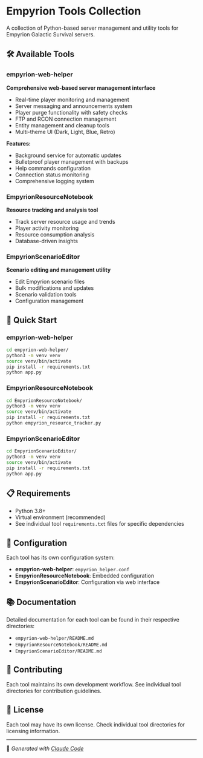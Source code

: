# Empyrion Tools Collection

A collection of Python-based server management and utility tools for Empyrion Galactic Survival servers.

## 🛠️ Available Tools

### empyrion-web-helper
**Comprehensive web-based server management interface**
- Real-time player monitoring and management
- Server messaging and announcements system  
- Player purge functionality with safety checks
- FTP and RCON connection management
- Entity management and cleanup tools
- Multi-theme UI (Dark, Light, Blue, Retro)

**Features:**
- Background service for automatic updates
- Bulletproof player management with backups
- Help commands configuration
- Connection status monitoring
- Comprehensive logging system

### EmpyrionResourceNotebook
**Resource tracking and analysis tool**
- Track server resource usage and trends
- Player activity monitoring
- Resource consumption analysis
- Database-driven insights

### EmpyrionScenarioEditor  
**Scenario editing and management utility**
- Edit Empyrion scenario files
- Bulk modifications and updates
- Scenario validation tools
- Configuration management

## 🚀 Quick Start

### empyrion-web-helper
```bash
cd empyrion-web-helper/
python3 -m venv venv
source venv/bin/activate
pip install -r requirements.txt
python app.py
```

### EmpyrionResourceNotebook
```bash
cd EmpyrionResourceNotebook/
python3 -m venv venv
source venv/bin/activate
pip install -r requirements.txt
python empyrion_resource_tracker.py
```

### EmpyrionScenarioEditor
```bash
cd EmpyrionScenarioEditor/
python3 -m venv venv
source venv/bin/activate
pip install -r requirements.txt
python app.py
```

## 📋 Requirements

- Python 3.8+
- Virtual environment (recommended)
- See individual tool `requirements.txt` files for specific dependencies

## 🔧 Configuration

Each tool has its own configuration system:
- **empyrion-web-helper**: `empyrion_helper.conf`
- **EmpyrionResourceNotebook**: Embedded configuration
- **EmpyrionScenarioEditor**: Configuration via web interface

## 📚 Documentation

Detailed documentation for each tool can be found in their respective directories:
- `empyrion-web-helper/README.md`
- `EmpyrionResourceNotebook/README.md`  
- `EmpyrionScenarioEditor/README.md`

## 🤝 Contributing

Each tool maintains its own development workflow. See individual tool directories for contribution guidelines.

## 📄 License

Each tool may have its own license. Check individual tool directories for licensing information.

---

🤖 *Generated with [Claude Code](https://claude.ai/code)*